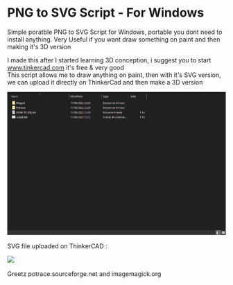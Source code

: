 # PNG to SVG Script - For Windows
Simple poratble PNG to SVG Script for Windows, portable you dont need to install anything. Very Useful if you want draw something on paint and then making it's 3D version

I made this after I started learning 3D conception, i suggest you to start www.tinkercad.com it's free & very good  
This script allows me to draw anything on paint, then with it's SVG version, we can upload it directly on ThinkerCad and then make a 3D version

![](tut.gif)

SVG file uploaded on ThinkerCAD : 

![](thnikercad.JPG)

Greetz potrace.sourceforge.net and imagemagick.org
